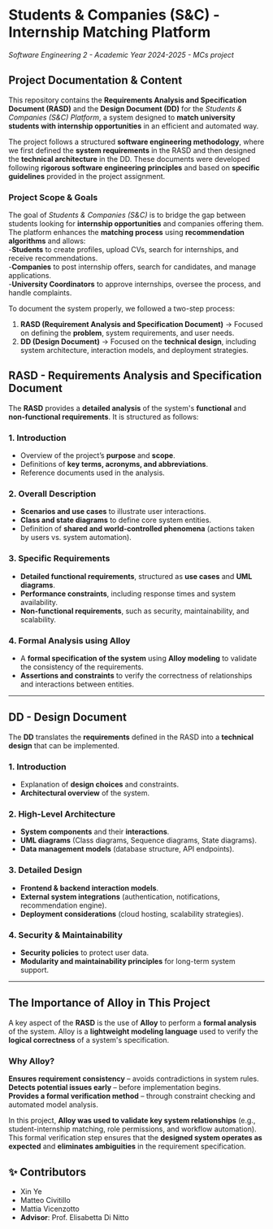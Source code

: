 # Students & Companies (S&C) - Internship Matching Platform  
*Software Engineering 2 - Academic Year 2024-2025 - MCs project*  

## **Project Documentation & Content**  

This repository contains the **Requirements Analysis and Specification Document (RASD)** and the **Design Document (DD)** for the *Students & Companies (S&C) Platform*, a system designed to **match university students with internship opportunities** in an efficient and automated way.  

The project follows a structured **software engineering methodology**, where we first defined the **system requirements** in the RASD and then designed the **technical architecture** in the DD. These documents were developed following **rigorous software engineering principles** and based on **specific guidelines** provided in the project assignment.  

### **Project Scope & Goals**  
The goal of *Students & Companies (S&C)* is to bridge the gap between students looking for **internship opportunities** and companies offering them. The platform enhances the **matching process** using **recommendation algorithms** and allows:  
 -**Students** to create profiles, upload CVs, search for internships, and receive recommendations.  
 -**Companies** to post internship offers, search for candidates, and manage applications.  
 -**University Coordinators** to approve internships, oversee the process, and handle complaints.  

To document the system properly, we followed a two-step process:  

1. **RASD (Requirement Analysis and Specification Document)** → Focused on defining the **problem**, system requirements, and user needs.  
2. **DD (Design Document)** → Focused on the **technical design**, including system architecture, interaction models, and deployment strategies.  


## **RASD - Requirements Analysis and Specification Document**  
The **RASD** provides a **detailed analysis** of the system's **functional** and **non-functional requirements**. It is structured as follows:  

### **1. Introduction**  
- Overview of the project’s **purpose** and **scope**.  
- Definitions of **key terms, acronyms, and abbreviations**.  
- Reference documents used in the analysis.  

### **2. Overall Description**  
- **Scenarios and use cases** to illustrate user interactions.  
- **Class and state diagrams** to define core system entities.  
- Definition of **shared and world-controlled phenomena** (actions taken by users vs. system automation).  

### **3. Specific Requirements**  
- **Detailed functional requirements**, structured as **use cases** and **UML diagrams**.  
- **Performance constraints**, including response times and system availability.  
- **Non-functional requirements**, such as security, maintainability, and scalability.  

### **4. Formal Analysis using Alloy**  
- A **formal specification of the system** using **Alloy modeling** to validate the consistency of the requirements.  
- **Assertions and constraints** to verify the correctness of relationships and interactions between entities.  

---

## **DD - Design Document**  
The **DD** translates the **requirements** defined in the RASD into a **technical design** that can be implemented.  

### **1. Introduction**  
- Explanation of **design choices** and constraints.  
- **Architectural overview** of the system.  

### **2. High-Level Architecture**  
- **System components** and their **interactions**.  
- **UML diagrams** (Class diagrams, Sequence diagrams, State diagrams).  
- **Data management models** (database structure, API endpoints).  

### **3. Detailed Design**  
- **Frontend & backend interaction models**.  
- **External system integrations** (authentication, notifications, recommendation engine).  
- **Deployment considerations** (cloud hosting, scalability strategies).  

### **4. Security & Maintainability**  
- **Security policies** to protect user data.  
- **Modularity and maintainability principles** for long-term system support.  

---

## **The Importance of Alloy in This Project**  
A key aspect of the **RASD** is the use of **Alloy** to perform a **formal analysis** of the system. Alloy is a **lightweight modeling language** used to verify the **logical correctness** of a system's specification.  

### **Why Alloy?**  
**Ensures requirement consistency** – avoids contradictions in system rules.  
**Detects potential issues early** – before implementation begins.  
**Provides a formal verification method** – through constraint checking and automated model analysis.  

In this project, **Alloy was used to validate key system relationships** (e.g., student-internship matching, role permissions, and workflow automation). This formal verification step ensures that the **designed system operates as expected** and **eliminates ambiguities** in the requirement specification.  



## ✨ **Contributors**
- Xin Ye  
- Matteo Civitillo  
- Mattia Vicenzotto  
- **Advisor**: Prof. Elisabetta Di Nitto  
